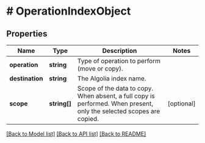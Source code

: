 # # OperationIndexObject

## Properties

Name | Type | Description | Notes
------------ | ------------- | ------------- | -------------
**operation** | **string** | Type of operation to perform (move or copy). |
**destination** | **string** | The Algolia index name. |
**scope** | **string[]** | Scope of the data to copy. When absent, a full copy is performed. When present, only the selected scopes are copied. | [optional]

[[Back to Model list]](../../README.md#models) [[Back to API list]](../../README.md#endpoints) [[Back to README]](../../README.md)
